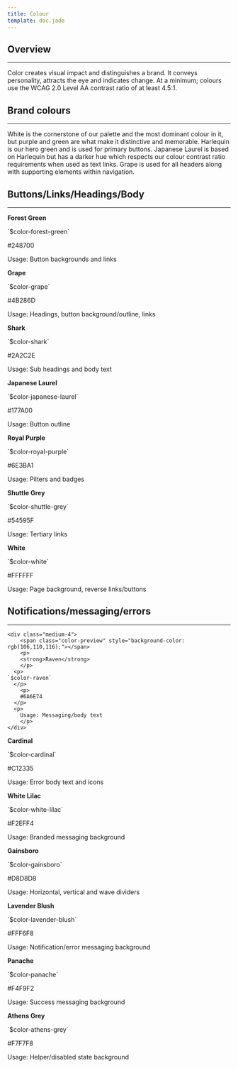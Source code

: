 ```yaml
---
title: Colour
template: doc.jade
---
```


## Overview

---

Color creates visual impact and distinguishes a brand. It conveys personality, attracts the eye and indicates change. At a minimum; colours use the WCAG 2.0 Level AA contrast ratio of at least 4.5:1.

## Brand colours

---

White is the cornerstone of our palette and the most dominant colour in it, but purple and green are what make it distinctive and memorable. Harlequin is our hero green and is used for primary buttons. Japanese Laurel is based on Harlequin but has a darker hue which respects our colour contrast ratio requirements when used as text links. Grape is used for all headers along with supporting elements within navigation.

## Buttons/Links/Headings/Body

---

<div class="container colors">
    <div class="grid-row">
	<div class="medium-4">
	    <span class="color-preview" style="background-color: rgb(36,135,0);"></span>
	    <p>
		<strong>Forest Green</strong>
	    </p>
      <p>
    `$color-forest-green`
      </p>
	    <p>
		#248700
      </p>
      <p>
		Usage: Button backgrounds and links
	    </p>
	</div>
  <div class="medium-4">
  	    <span class="color-preview" style="background-color: rgb(75,40,109);"></span>
  	    <p>
  		<strong>Grape</strong>
  	    </p>
        <p>
      `$color-grape`
        </p>
  	    <p>
  		#4B286D
  		  </p>
        <p>
  		Usage: Headings, button background/outline, links
  	    </p>
  </div>
  <div class="medium-4">
  	    <span class="color-preview" style="background-color: rgb(42, 44, 46);"></span>
  	    <p>
  		<strong>Shark</strong>
  	    </p>
        <p>
      `$color-shark`
        </p>
  	    <p>
  		#2A2C2E
  		  </p>
        <p>
  		Usage: Sub headings and body text
  	    </p>
  </div>
</div>

<div class="container colors">
    <div class="grid-row">
  <div class="medium-4">
	    <span class="color-preview" style="background-color: rgb(23,122,0);"></span>
	    <p>
		<strong>Japanese Laurel</strong>
	    </p>
      <p>
    `$color-japanese-laurel`
      </p>
	    <p>
		#177A00
      </p>
      <p>
		Usage: Button outline
	    </p>
	</div>
  <div class="medium-4">
	    <span class="color-preview" style="background-color: rgb(110,59,161);"></span>
	    <p>
		<strong>Royal Purple</strong>
	    </p>
      <p>
    `$color-royal-purple`
      </p>
	    <p>
		#6E3BA1
		  </p>
      <p>
		Usage: Pilters and badges
	    </p>
	</div>
  <div class="medium-4">
    <span class="color-preview" style="background-color: rgb(84,89,95);"></span>
    <p>
  <strong>Shuttle Grey</strong>
    </p>
    <p>
  `$color-shuttle-grey`
    </p>
    <p>
  #54595F
    </p>
    <p>
  Usage: Tertiary links
    </p>
  </div>
    </div>
    <div class="grid-row">
  <div class="medium-4">
  	    <span class="color-preview" style="background-color: rgb(255, 255, 255);"></span>
  	    <p>
  		<strong>White</strong>
  	    </p>
        <p>
      `$color-white`
        </p>
  	    <p>
  		#FFFFFF
        </p>
        <p>
  		Usage: Page background, reverse links/buttons
  	    </p>
  	</div>
  </div>
</div>


## Notifications/messaging/errors

---

<div class="container colors">
    <div class="grid-row">


	<div class="medium-4">
	    <span class="color-preview" style="background-color: rgb(106,110,116);"></span>
	    <p>
		<strong>Raven</strong>
	    </p>
      <p>
    `$color-raven`
      </p>
	    <p>
		#6A6E74
      </p>
      <p>
		Usage: Messaging/body text
	    </p>
    </div>
  <div class="medium-4">
      <span class="color-preview" style="background-color: rgb(193,35,53);"></span>
      <p>
    <strong>Cardinal</strong>
      </p>
      <p>
    `$color-cardinal`
      </p>
      <p>
    #C12335
      </p>
      <p>
    Usage: Error body text and icons
      </p>
  </div>
  <div class="medium-4">
	    <span class="color-preview" style="background-color: rgb(242,239,244);"></span>
	    <p>
		<strong>White Lilac</strong>
	    </p>
      <p>
    `$color-white-lilac`
      </p>
	    <p>
		#F2EFF4
      </p>
      <p>
		Usage: Branded messaging background
	    </p>
	</div>
    <div class="grid-row">
  <div class="medium-4">
	    <span class="color-preview" style="background-color: rgb(216,216,216);"></span>
	    <p>
		<strong>Gainsboro</strong>
	    </p>
      <p>
    `$color-gainsboro`
      </p>
	    <p>
		#D8D8D8
      </p>
      <p>
		Usage: Horizontal, vertical and wave dividers
	    </p>
	</div>
  <div class="medium-4">
      <span class="color-preview" style="background-color: rgb(255,246,248);"></span>
      <p>
    <strong>Lavender Blush</strong>
      </p>
      <p>
    `$color-lavender-blush`
      </p>
      <p>
    #FFF6F8
      </p>
      <p>
    Usage: Notification/error messaging background
      </p>
  </div>
  <div class="medium-4">
	    <span class="color-preview" style="background-color: rgb(244,249,242);"></span>
	    <p>
		<strong>Panache</strong>
	    </p>
      <p>
    `$color-panache`
      </p>
	    <p>
		#F4F9F2
      </p>
      <p>
		Usage: Success messaging background
	    </p>
	</div>
    </div>
    <div class="grid-row">
  <div class="medium-4">
      <span class="color-preview" style="background-color: rgb(247,247,248);"></span>
      <p>
    <strong>Athens Grey</strong>
      </p>
      <p>
    `$color-athens-grey`
      </p>
      <p>
    #F7F7F8
      </p>
      <p>
    Usage: Helper/disabled state background
      </p>
  </div>
</div>

</div>
